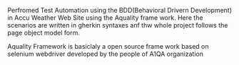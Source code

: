 Perfromed Test Automation using the BDD(Behavioral Drivern Development) in Accu Weather Web Site using the Aquality frame work. Here the scenarios are written in gherkin syntaxes anf thw whole project follows the page object model form.

Aquality Framework is basiclaly a open source frame work based on selenium webdriver developed by the people of A1QA organization
